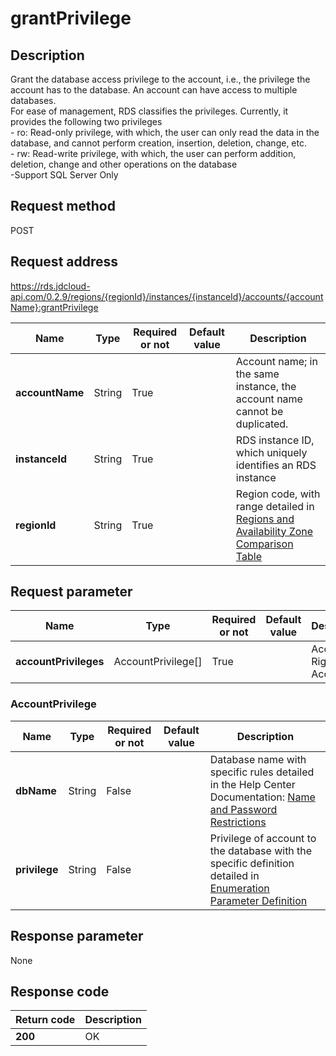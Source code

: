 # grantPrivilege


## Description
Grant the database access privilege to the account, i.e., the privilege the account has to the database. An account can have access to multiple databases. <br>For ease of management, RDS classifies the privileges. Currently, it provides the following two privileges<br>- ro: Read-only privilege, with which, the user can only read the data in the database, and cannot perform creation, insertion, deletion, change, etc. <br>- rw: Read-write privilege, with which, the user can perform addition, deletion, change and other operations on the database<br>-Support SQL Server Only

## Request method
POST

## Request address
https://rds.jdcloud-api.com/0.2.9/regions/{regionId}/instances/{instanceId}/accounts/{accountName}:grantPrivilege

|Name|Type|Required or not|Default value|Description|
|---|---|---|---|---|
|**accountName**|String|True| |Account name; in the same instance, the account name cannot be duplicated.|
|**instanceId**|String|True| |RDS instance ID, which uniquely identifies an RDS instance|
|**regionId**|String|True| |Region code, with range detailed in [Regions and Availability Zone Comparison Table](../Enum-Definitions/Regions-AZ.md)|

## Request parameter
|Name|Type|Required or not|Default value|Description|
|---|---|---|---|---|
|**accountPrivileges**|AccountPrivilege[]|True| |Access Right to the Account|

### AccountPrivilege
|Name|Type|Required or not|Default value|Description|
|---|---|---|---|---|
|**dbName**|String|False| |Database name with specific rules detailed in the Help Center Documentation: [Name and Password Restrictions](../../../documentation/Cloud-Database-and-Cache/RDS/Introduction/Restrictions/SQLServer-Restrictions.md)|
|**privilege**|String|False| |Privilege of account to the database with the specific definition detailed in [Enumeration Parameter Definition](../Enum-Definitions/Enum-Definitions.md)|

## Response parameter
None



## Response code
|Return code|Description|
|---|---|
|**200**|OK|
